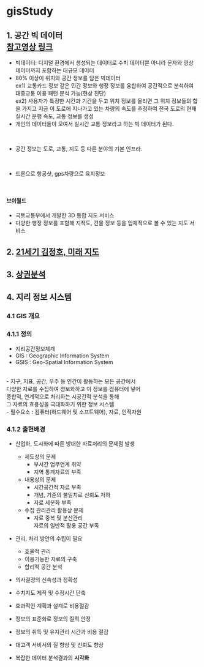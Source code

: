 # gisStudy

## 1. 공간 빅 데이터<br> [참고영상 링크](https://youtu.be/di_4ffQwoAs?si=n13zpxvGxjaFxIbx)
  * 빅데이터: 디지털 환경에서 생성되는 데이터로 수치 데이터뿐 아니라 문자와 영상 데이터까지 포함하는 대규모 데이터<br>
  * 80% 이상이 위치와 공간 정보를 담은 빅데이터<br>
  ex1) 교통카드 정보 같은 민간 정보와 행정 정보를 융합하여 공간적으로 분석하여 대중교통 이용 패턴 분석 가능(현상 진단)<br>
  ex2) 사용자가 특정한 시간과 기간을 두고 위치 정보를 올리면 그 위치 정보들의 합을 가지고 지금 이 도로에 지나가고 있는 차량의 속도를 추정하여 전국 도로의 현재 실시간 운행 속도, 교통 정보를 생성<br>
  * 개인의 데이터들이 모여서 실시간 교통 정보라고 하는 빅 데이터가 된다.<br>
  <br>
  
  * 공간 정보는 도로, 교통, 지도 등 다른 분야의 기본 인프라.<br>
  <br>
  
  * 드론으로 항공샷, gps차량으로 육지정보<br>
  <br>
  
  #### 브이월드
  * 국토교통부에서 개발한 3D 통합 지도 서비스<br>
  * 다양한 행정 정보를 포함해 지적도, 건물 정보 등을 입체적으로 볼 수 있는 지도 서비스


## 2. [21세기 김정호, 미래 지도](https://www.youtube.com/watch?v=MNjJUv8Dwus)
## 3. [상권분석](	https://www.youtube.com/watch?v=GPb6XGBOQ9o)

## 4. 지리 정보 시스템
### 4.1 GIS 개요
### 4.1.1 정의
- 지리공간정보체계
- GIS : Geographic Information System
- GSIS : Geo-Spatial Information System
<br>
- 지구, 지표, 공간, 우주 등 인간이 활동하는 모든 공간에서<br>
  다양한 자료를 수집하여 정보화하고 이 정보를 컴퓨터에 넣어<br>
  종합적, 연계적으로 처리하는 시공간적 분석을 통해<br>
  그 자료의 효용성을 극대화하기 위한 정보 시스템
<br>
- 필수요소 : 컴퓨터(하드웨어 및 소프트웨어), 자료, 인적자원

<br>

### 4.1.2 출현배경
- 산업화, 도시화에 따른 방대한 자료처리의 문제점 발생<br>
  - 제도상의 문제<br>
    - 부서간 업무연계 취약<br>
    - 지역 통계자료의 부족<br>
  - 내용상의 문제<br>
    - 시간공간적 자료 부족<br>
    - 개념, 기준의 불일치로 신뢰도 저하<br>
    - 자료 세분화 부족<br>
  - 수집 관리관리 활용상 문제<br>
    - 자료 중복 및 분산관리<br>
    자료의 일반적 활용 공간 부족<br>

- 관리, 처리 방안의 수립이 필요<br>
  - 효율적 관리<br>
  - 이용가능한 자료의 구축<br>
  - 합리적 공간 분석<br>
 
- 의사결정의 신속성과 정확성<br>
- 수치지도 제작 및 수정시간 단축<br>
- 효과적인 계획과 설계로 비용절감<br>
- 정보의 표준화로 정보의 질적 안정<br>
- 정보의 취득 및 유지관리 시간과 비용 절감<br>
- 대고객 서비서의 질 향상 및 신뢰도 향상<br>
- 복잡한 데이터 분석결과의 **시각화**<br>
    


    
   
   

   
   
   
   
